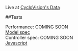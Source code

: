 Live at [CycloVision's Data](http://cyclovision.herokuapp.com/)

##Tests

Performance: COMING SOON  
[Model spec](/spec/models/number_spec.rb)  
Controller spec: COMING SOON  
[Javascript](/test/javascripts/date_test.js)